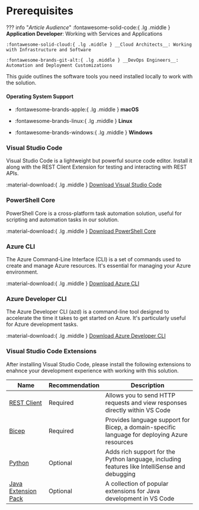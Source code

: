 # Prerequisites

??? info "_Article Audience_"
    :fontawesome-solid-code:{ .lg .middle } __Application Developer__: Working with Services and Applications

    :fontawesome-solid-cloud:{ .lg .middle } __Cloud Architects__: Working with Infrastructure and Software

    :fontawesome-brands-git-alt:{ .lg .middle } __DevOps Engineers__: Automation and Deployment Customizations

This guide outlines the software tools you need installed locally to work with the solution. 

#### Operating System Support

<div class="grid cards" markdown>

-   :fontawesome-brands-apple:{ .lg .middle } __macOS__

-   :fontawesome-brands-linux:{ .lg .middle } __Linux__

-   :fontawesome-brands-windows:{ .lg .middle } __Windows__

</div>




### Visual Studio Code
Visual Studio Code is a lightweight but powerful source code editor. Install it along with the REST Client Extension for testing and interacting with REST APIs.

:material-download:{ .lg .middle } [Download Visual Studio Code](https://code.visualstudio.com/download)

### PowerShell Core
PowerShell Core is a cross-platform task automation solution, useful for scripting and automation tasks in our solution.

:material-download:{ .lg .middle } [Download PowerShell Core](https://learn.microsoft.com/en-us/powershell/scripting/install/installing-powershell?view=powershell-7.4)

### Azure CLI
The Azure Command-Line Interface (CLI) is a set of commands used to create and manage Azure resources. It's essential for managing your Azure environment.

:material-download:{ .lg .middle } [Download Azure CLI](https://docs.microsoft.com/en-us/cli/azure/install-azure-cli)

### Azure Developer CLI
The Azure Developer CLI (azd) is a command-line tool designed to accelerate the time it takes to get started on Azure. It's particularly useful for Azure development tasks.

:material-download:{ .lg .middle } [Download Azure Developer CLI](https://learn.microsoft.com/en-us/azure/developer/azure-developer-cli/install-azd)

### Visual Studio Code Extensions

After installing Visual Studio Code, please install the following extensions to enahnce your development experience with working with this solution.

| Name | Recommendation | Description |
|------|----------------|-------------|
| [REST Client](https://marketplace.visualstudio.com/items?itemName=humao.rest-client) | Required | Allows you to send HTTP requests and view responses directly within VS Code |
| [Bicep](https://marketplace.visualstudio.com/items?itemName=ms-azuretools.vscode-bicep) | Required | Provides language support for Bicep, a domain-specific language for deploying Azure resources |
| [Python](https://marketplace.visualstudio.com/items?itemName=ms-python.python) | Optional | Adds rich support for the Python language, including features like IntelliSense and debugging |
| [Java Extension Pack](https://marketplace.visualstudio.com/items?itemName=vscjava.vscode-java-pack) | Optional | A collection of popular extensions for Java development in VS Code |

